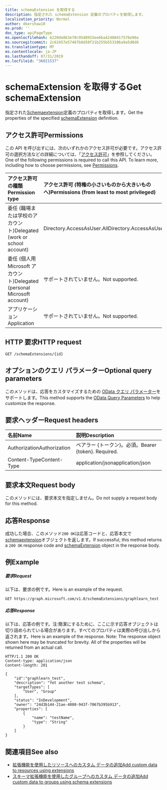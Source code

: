 ```yaml
---
title: schemaExtension を取得する
description: 指定された schemaExtension 定義のプロパティを取得します。
localization_priority: Normal
author: dkershaw10
ms.prod: ''
doc_type: apiPageType
ms.openlocfilehash: b220de863e70c9540915ee6ba42480417576e96e
ms.sourcegitcommit: 2c62457e57467b8d50f21b255b553106a9a5d8d6
ms.translationtype: MT
ms.contentlocale: ja-JP
ms.lasthandoff: 07/31/2019
ms.locfileid: "36021537"
---
```

# <a name="get-schemaextension"></a><span data-ttu-id="dab1f-103">schemaExtension を取得する</span><span class="sxs-lookup"><span data-stu-id="dab1f-103">Get schemaExtension</span></span>
<span data-ttu-id="dab1f-104">指定された[Schemaextension](../resources/schemaextension.md)定義のプロパティを取得します。</span><span class="sxs-lookup"><span data-stu-id="dab1f-104">Get the properties of the specified [schemaExtension](../resources/schemaextension.md) definition.</span></span>

## <a name="permissions"></a><span data-ttu-id="dab1f-105">アクセス許可</span><span class="sxs-lookup"><span data-stu-id="dab1f-105">Permissions</span></span>
<span data-ttu-id="dab1f-p101">この API を呼び出すには、次のいずれかのアクセス許可が必要です。アクセス許可の選択方法などの詳細については、「[アクセス許可](/graph/permissions-reference)」を参照してください。</span><span class="sxs-lookup"><span data-stu-id="dab1f-p101">One of the following permissions is required to call this API. To learn more, including how to choose permissions, see [Permissions](/graph/permissions-reference).</span></span>


|<span data-ttu-id="dab1f-108">アクセス許可の種類</span><span class="sxs-lookup"><span data-stu-id="dab1f-108">Permission type</span></span>      | <span data-ttu-id="dab1f-109">アクセス許可 (特権の小さいものから大きいものへ)</span><span class="sxs-lookup"><span data-stu-id="dab1f-109">Permissions (from least to most privileged)</span></span>              |
|:--------------------|:---------------------------------------------------------|
|<span data-ttu-id="dab1f-110">委任 (職場または学校のアカウント)</span><span class="sxs-lookup"><span data-stu-id="dab1f-110">Delegated (work or school account)</span></span> | <span data-ttu-id="dab1f-111">Directory.AccessAsUser.All</span><span class="sxs-lookup"><span data-stu-id="dab1f-111">Directory.AccessAsUser.All</span></span>    |
|<span data-ttu-id="dab1f-112">委任 (個人用 Microsoft アカウント)</span><span class="sxs-lookup"><span data-stu-id="dab1f-112">Delegated (personal Microsoft account)</span></span> | <span data-ttu-id="dab1f-113">サポートされていません。</span><span class="sxs-lookup"><span data-stu-id="dab1f-113">Not supported.</span></span>    |
|<span data-ttu-id="dab1f-114">アプリケーション</span><span class="sxs-lookup"><span data-stu-id="dab1f-114">Application</span></span> | <span data-ttu-id="dab1f-115">サポートされていません。</span><span class="sxs-lookup"><span data-stu-id="dab1f-115">Not supported.</span></span> |

## <a name="http-request"></a><span data-ttu-id="dab1f-116">HTTP 要求</span><span class="sxs-lookup"><span data-stu-id="dab1f-116">HTTP request</span></span>
<!-- { "blockType": "ignored" } -->
```http
GET /schemaExtensions/{id}
```
## <a name="optional-query-parameters"></a><span data-ttu-id="dab1f-117">オプションのクエリ パラメーター</span><span class="sxs-lookup"><span data-stu-id="dab1f-117">Optional query parameters</span></span>
<span data-ttu-id="dab1f-118">このメソッドは、応答をカスタマイズするための [OData クエリ パラメーター](https://developer.microsoft.com/graph/docs/concepts/query_parameters)をサポートします。</span><span class="sxs-lookup"><span data-stu-id="dab1f-118">This method supports the [OData Query Parameters](https://developer.microsoft.com/graph/docs/concepts/query_parameters) to help customize the response.</span></span>

## <a name="request-headers"></a><span data-ttu-id="dab1f-119">要求ヘッダー</span><span class="sxs-lookup"><span data-stu-id="dab1f-119">Request headers</span></span>
| <span data-ttu-id="dab1f-120">名前</span><span class="sxs-lookup"><span data-stu-id="dab1f-120">Name</span></span>      |<span data-ttu-id="dab1f-121">説明</span><span class="sxs-lookup"><span data-stu-id="dab1f-121">Description</span></span>|
|:----------|:----------|
| <span data-ttu-id="dab1f-122">Authorization</span><span class="sxs-lookup"><span data-stu-id="dab1f-122">Authorization</span></span>  | <span data-ttu-id="dab1f-p102">ベアラー {トークン}。必須。</span><span class="sxs-lookup"><span data-stu-id="dab1f-p102">Bearer {token}. Required.</span></span> |
| <span data-ttu-id="dab1f-125">Content-Type</span><span class="sxs-lookup"><span data-stu-id="dab1f-125">Content-Type</span></span>   | <span data-ttu-id="dab1f-126">application/json</span><span class="sxs-lookup"><span data-stu-id="dab1f-126">application/json</span></span> |

## <a name="request-body"></a><span data-ttu-id="dab1f-127">要求本文</span><span class="sxs-lookup"><span data-stu-id="dab1f-127">Request body</span></span>
<span data-ttu-id="dab1f-128">このメソッドには、要求本文を指定しません。</span><span class="sxs-lookup"><span data-stu-id="dab1f-128">Do not supply a request body for this method.</span></span>

## <a name="response"></a><span data-ttu-id="dab1f-129">応答</span><span class="sxs-lookup"><span data-stu-id="dab1f-129">Response</span></span>

<span data-ttu-id="dab1f-130">成功した場合、このメソッド`200 OK`は応答コードと、応答本文で[schemaextension](../resources/schemaextension.md)オブジェクトを返します。</span><span class="sxs-lookup"><span data-stu-id="dab1f-130">If successful, this method returns a `200 OK` response code and [schemaExtension](../resources/schemaextension.md) object in the response body.</span></span>
## <a name="example"></a><span data-ttu-id="dab1f-131">例</span><span class="sxs-lookup"><span data-stu-id="dab1f-131">Example</span></span>
##### <a name="request"></a><span data-ttu-id="dab1f-132">要求</span><span class="sxs-lookup"><span data-stu-id="dab1f-132">Request</span></span>
<span data-ttu-id="dab1f-133">以下は、要求の例です。</span><span class="sxs-lookup"><span data-stu-id="dab1f-133">Here is an example of the request.</span></span>
<!-- {
  "blockType": "ignored",
  "name": "get_schemaextension"
}-->
```http
GET https://graph.microsoft.com/v1.0/schemaExtensions/graphlearn_test
```
##### <a name="response"></a><span data-ttu-id="dab1f-134">応答</span><span class="sxs-lookup"><span data-stu-id="dab1f-134">Response</span></span>
<span data-ttu-id="dab1f-p103">以下は、応答の例です。注:簡潔にするために、ここに示す応答オブジェクトは切り詰められている場合があります。すべてのプロパティは実際の呼び出しから返されます。</span><span class="sxs-lookup"><span data-stu-id="dab1f-p103">Here is an example of the response. Note: The response object shown here may be truncated for brevity. All of the properties will be returned from an actual call.</span></span>
<!-- {
  "blockType": "ignored",
  "truncated": true,
  "@odata.type": "microsoft.graph.schemaExtension"
} -->
```http
HTTP/1.1 200 OK
Content-type: application/json
Content-length: 201

{
    "id":"graphlearn_test",
    "description": "Yet another test schema",
    "targetTypes": [
        "User", "Group"
    ],
    "status": "InDevelopment",
    "owner": "24d3b144-21ae-4080-943f-7067b395b913",
    "properties": [
        {
            "name": "testName",
            "type": "String"
        }
    ]
}
```

## <a name="see-also"></a><span data-ttu-id="dab1f-138">関連項目</span><span class="sxs-lookup"><span data-stu-id="dab1f-138">See also</span></span>

- [<span data-ttu-id="dab1f-139">拡張機能を使用したリソースへのカスタム データの追加</span><span class="sxs-lookup"><span data-stu-id="dab1f-139">Add custom data to resources using extensions</span></span>](/graph/extensibility-overview)
- [<span data-ttu-id="dab1f-140">スキーマ拡張機能を使用したグループへのカスタム データの追加</span><span class="sxs-lookup"><span data-stu-id="dab1f-140">Add custom data to groups using schema extensions</span></span>](/graph/extensibility-schema-groups)


<!-- uuid: 8fcb5dbc-d5aa-4681-8e31-b001d5168d79
2015-10-25 14:57:30 UTC -->
<!-- {
  "type": "#page.annotation",
  "description": "Get schemaExtension",
  "keywords": "",
  "section": "documentation",
  "tocPath": ""
}-->
